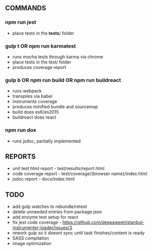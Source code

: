 
## COMMANDS

### npm run jest

* place tests in the __tests__/ folder

### gulp t OR npm run karmatest

* runs mocha tests through karma via chrome
* place tests in the test/ folder
* produces coverage report

### gulp b OR npm run build OR npm run buildreact

* runs webpack
* transpiles via babel
* instruments coverage
* produces minified bundle and sourcemap
* build does es6/es2015
* buildreact does react

### npm run dox

* runs jsdoc, partially implemented

## REPORTS

* unit test html report - test/results/report.html
* code coverage report - test/coverage/{browser name}/index.html
* jsdoc report - docs/index.html

## TODO

* add gulp watches to rebundle/retest
* delete unneeded entries from package.json
* add enzyme test setup for react
* fix jest code coverage - https://github.com/deepsweet/istanbul-instrumenter-loader/issues/3
* rework gulp so it doesnt sync until task finishes/content is ready
* SASS compilation
* image optimization


